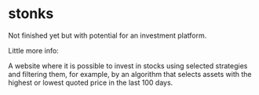 # stonks
Not finished yet but with potential for an investment platform.


Little more info:

A website where it is possible to invest in stocks using selected strategies and filtering them, for example, by an algorithm that selects assets with the highest or lowest quoted price in the last 100 days.
